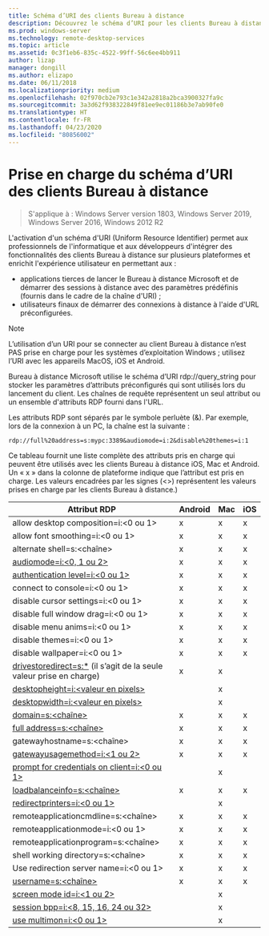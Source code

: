 ```yaml
---
title: Schéma d’URI des clients Bureau à distance
description: Découvrez le schéma d’URI pour les clients Bureau à distance
ms.prod: windows-server
ms.technology: remote-desktop-services
ms.topic: article
ms.assetid: 0c3f1eb6-835c-4522-99ff-56c6ee4bb911
author: lizap
manager: dongill
ms.author: elizapo
ms.date: 06/11/2018
ms.localizationpriority: medium
ms.openlocfilehash: 02f970cb2e793c1e342a2818a2bca3900327fa9c
ms.sourcegitcommit: 3a3d62f938322849f81ee9ec01186b3e7ab90fe0
ms.translationtype: HT
ms.contentlocale: fr-FR
ms.lasthandoff: 04/23/2020
ms.locfileid: "80856002"
---
```

# <a name="remote-desktop-client-universal-resource-identifier-uri-scheme-support"></a>Prise en charge du schéma d’URI des clients Bureau à distance

>S'applique à : Windows Server version 1803, Windows Server 2019, Windows Server 2016, Windows 2012 R2

L'activation d'un schéma d'URI (Uniform Resource Identifier) permet aux professionnels de l'informatique et aux développeurs d'intégrer des fonctionnalités des clients Bureau à distance sur plusieurs plateformes et enrichit l'expérience utilisateur en permettant aux : 

- applications tierces de lancer le Bureau à distance Microsoft et de démarrer des sessions à distance avec des paramètres prédéfinis (fournis dans le cadre de la chaîne d'URI) ;
- utilisateurs finaux de démarrer des connexions à distance à l'aide d'URL préconfigurées.

>[!NOTE]
> L’utilisation d’un URI pour se connecter au client Bureau à distance n’est PAS prise en charge pour les systèmes d’exploitation Windows ; utilisez l’URI avec les appareils MacOS, iOS et Android.

Bureau à distance Microsoft utilise le schéma d’URI rdp://query_string pour stocker les paramètres d’attributs préconfigurés qui sont utilisés lors du lancement du client. Les chaînes de requête représentent un seul attribut ou un ensemble d'attributs RDP fourni dans l'URL. 

Les attributs RDP sont séparés par le symbole perluète (&). Par exemple, lors de la connexion à un PC, la chaîne est la suivante :

```
rdp://full%20address=s:mypc:3389&audiomode=i:2&disable%20themes=i:1
```

Ce tableau fournit une liste complète des attributs pris en charge qui peuvent être utilisés avec les clients Bureau à distance iOS, Mac et Android. Un « x » dans la colonne de plateforme indique que l’attribut est pris en charge. Les valeurs encadrées par les signes (<>) représentent les valeurs prises en charge par les clients Bureau à distance.)

| **Attribut RDP**                                           | **Android** | **Mac** | **iOS** |
|---------------------------------------------------------|---------|-----|-----|
| allow desktop composition=i:&lt;0 ou 1&gt;                    | x       | x   | x   |
| allow font smoothing=i:<0 ou 1&gt;                         | x       | x   | x   |
| alternate shell=s:&lt;chaîne&gt;                              | x       | x   | x   |
| [audiomode=i:&lt;0, 1 ou 2&gt;](https://technet.microsoft.com/library/ff393707.aspx)                                | x       | x   | x   |
| [authentication level=i:&lt;0 ou 1&gt;](https://technet.microsoft.com/library/ff393709.aspx)                         | x       | x   | x   |
| connect to console=i:&lt;0 ou 1&gt;                           | x       | x   | x   |
| disable cursor settings=i:&lt;0 ou 1&gt;                      | x       | x   | x   |
| disable full window drag=i:&lt;0 ou 1&gt;                     | x       | x   | x   |
| disable menu anims=i:&lt;0 ou 1&gt;                           | x       | x   | x   |
| disable themes=i:&lt;0 ou 1&gt;                               | x       | x   | x   |
| disable wallpaper=i:&lt;0 ou 1&gt;                            | x       | x   | x   |
| [drivestoredirect=s:*](https://technet.microsoft.com/library/ff393728(v=ws.10).aspx) (il s’agit de la seule valeur prise en charge) | x       | x   |     |
| [desktopheight=i:&lt;valeur en pixels&gt;](https://technet.microsoft.com/library/ff393702.aspx)                       |         | x   |     |
| [desktopwidth=i:&lt;valeur en pixels&gt;](https://technet.microsoft.com/library/ff393697.aspx)                        |         | x   |     |
| [domain=s:&lt;chaîne&gt;](https://technet.microsoft.com/library/ff393673.aspx)                           | x | x | x |
| [full address=s:&lt;chaîne&gt;](https://technet.microsoft.com/library/ff393661.aspx)                     | x | x | x |
| gatewayhostname=s:&lt;chaîne&gt;                  | x | x | x |
| [gatewayusagemethod=i:&lt;1 ou 2&gt;](https://msdn.microsoft.com/aa381329.aspx)               | x | x | x |
| [prompt for credentials on client=i:&lt;0 ou 1&gt;](https://technet.microsoft.com/library/ff393660(v=ws.10).aspx) |   | x |   |
| [loadbalanceinfo=s:&lt;chaîne&gt;](https://technet.microsoft.com/library/ff393684.aspx)                  | x | x | x |
| [redirectprinters=i:&lt;0 ou 1&gt;](https://technet.microsoft.com/library/ff393671(v=ws.10).aspx)                 |   | x |   |
| remoteapplicationcmdline=s:&lt;chaîne&gt;         | x | x | x |
| remoteapplicationmode=i:&lt;0 ou 1&gt;            | x | x | x |
| remoteapplicationprogram=s:&lt;chaîne&gt;         | x | x | x |
| shell working directory=s:&lt;chaîne&gt;          | x | x | x |
| Use redirection server name=i:&lt;0 ou 1&gt;      | x | x | x |
| [username=s:&lt;chaîne&gt;](https://technet.microsoft.com/library/ff393678.aspx)                         | x | x | x |
| [screen mode id=i:&lt;1 ou 2&gt;](https://technet.microsoft.com/library/ff393692.aspx)                   |   | x |   |
| [session bpp=i:&lt;8, 15, 16, 24 ou 32&gt;](https://technet.microsoft.com/library/ff393680.aspx)        |   | x |   |
| [use multimon=i:&lt;0 ou 1&gt;](https://technet.microsoft.com/library/ff393695(v=ws.10).aspx)          |   | x |   |